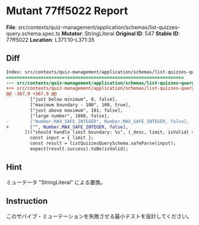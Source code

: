 # Mutant 77ff5022 Report

**File**: src/contexts/quiz-management/application/schemas/list-quizzes-query.schema.spec.ts
**Mutator**: StringLiteral
**Original ID**: 547
**Stable ID**: 77ff5022
**Location**: L371:10–L371:35

## Diff

```diff
Index: src/contexts/quiz-management/application/schemas/list-quizzes-query.schema.spec.ts
===================================================================
--- src/contexts/quiz-management/application/schemas/list-quizzes-query.schema.spec.ts	original
+++ src/contexts/quiz-management/application/schemas/list-quizzes-query.schema.spec.ts	mutated #547
@@ -367,9 +367,9 @@
         ["just below minimum", 0, false],
         ["maximum boundary - 100", 100, true],
         ["just above maximum", 101, false],
         ["large number", 1000, false],
-        ["Number.MAX_SAFE_INTEGER", Number.MAX_SAFE_INTEGER, false],
+        ["", Number.MAX_SAFE_INTEGER, false],
       ])("should handle limit boundary: %s", (_desc, limit, isValid) => {
         const input = { limit };
         const result = listQuizzesQuerySchema.safeParse(input);
         expect(result.success).toBe(isValid);
```

## Hint

ミューテータ "StringLiteral" による置換。

## Instruction

このサバイブ・ミューテーションを失敗させる最小テストを設計してください。
